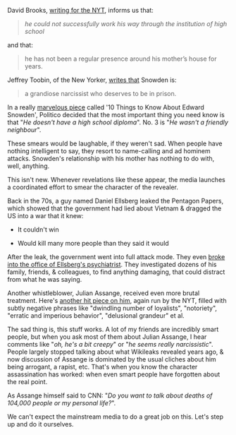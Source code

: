 David Brooks, [writing for the NYT](http://www.nytimes.com/2013/06/11/opinion/brooks-the-solitary-leaker.html?ref=davidbrooks), informs us that: 

><i>he could not successfully 
work his way through the institution of high school</i> 

and that: 

>he has not 
been a regular presence around his mother’s house for years.

Jeffrey 
Toobin, of the New Yorker, [writes that](http://www.newyorker.com/online/blogs/comment/2013/06/edward-snowden-nsa-leaker-is-no-hero.html) Snowden is: 

>a grandiose 
narcissist who deserves to be in prison.

In a really [marvelous piece](http://www.politico.com/story/2013/06/10-things-to-know-about-edward-snowden-92491.html?hp=r2) called '10 Things to Know About Edward Snowden', Politico decided that the most important thing you need know is that "<i>He doesn't have a high school diploma</i>". No. 3 is "<i>He wasn't a friendly neighbour</i>".

These smears would be laughable, if they weren't sad. When people have nothing intelligent to say, they resort to name-calling and ad 
hominem attacks. Snowden's relationship with his mother has nothing to do with, well, anything.

This isn't new. Whenever revelations like these appear, the media launches a coordinated effort to smear the character of the revealer. 
 
Back in the 70s, a guy named Daniel Ellsberg leaked the Pentagon Papers, which 
showed that the government had lied about Vietnam & dragged the US into a war 
that it knew:

- It couldn't win

- Would kill many more people than 
they said it would

After the leak, the government went into full attack mode. They even [broke into the office of Ellsberg's psychiatrist](http://www.historycommons.org/timeline.jsp?nixon_and_watergate_tmln_pentagon_papers=nixon_and_watergate_tmln_ellsberg_break_in&timeline=nixon_and_watergate_tmln). They investigated dozens of his family, friends, & colleagues, to find anything damaging, that could distract from what he was saying. 

Another whistleblower, Julian Assange, received even more brutal treatment. Here's [another hit piece on him](http://www.nytimes.com/2010/10/24/world/24assange.html?hp), again run by the NYT, filled with subtly negative phrases like "dwindling number of loyalists", "notoriety", "erratic and imperious behavior", "delusional grandeur" et al.

The sad thing is, this stuff works. A lot of my friends are incredibly smart people, but when you ask most of them about Julian Assange, I hear comments like "<i>oh, he's a bit creepy</i>" or "<i>he seems really narcissistic</i>". People largely stopped talking about what Wikileaks revealed years ago, & now discussion of Assange is dominated by the usual cliches about him being arrogant, a rapist, etc. That's when you know the character assassination has worked: when even smart people have forgotten about the real point.

As Assange himself said to CNN: "<i>Do you want to talk about deaths of 104,000 people or my personal life?</i>". 

We can't expect the mainstream media to do a great job on this. Let's step up and do it ourselves.

